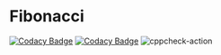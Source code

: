 # Fibonacci
[![Codacy Badge](https://api.codacy.com/project/badge/Grade/fb7af903ca714152a251dc044ce3a655)](https://app.codacy.com/manual/stepin104500/Fibonacci?utm_source=github.com&utm_medium=referral&utm_content=stepin104500/Fibonacci&utm_campaign=Badge_Grade_Dashboard)
[![Codacy Badge](https://api.codacy.com/project/badge/Grade/fb7af903ca714152a251dc044ce3a655)](https://app.codacy.com/manual/stepin104500/Fibonacci?utm_source=github.com&utm_medium=referral&utm_content=stepin104500/Fibonacci&utm_campaign=Badge_Grade_Dashboard)
![cppcheck-action](https://github.com/stepin104500/Fibonacci/workflows/cppcheck-action/badge.svg?branch=master)
